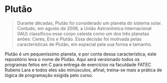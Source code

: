 # Plutão
> Durante décadas, Plutão foi considerado um planeta do sistema solar. Contudo, em agosto de 2006, a União Astronômica Internacional (IAU) classificou esse corpo celeste como um dos três planetas anões: Ceres, Eris e Plutão. Essa decisão foi motivada pelas características de Plutão, em especial pela sua forma e tamanho.

Plutão é um pequeníssimo planeta, e por conta dessa característica, este repositório leva o nome de Plutão. Aqui será versionado todos os programas feitos em C para entrega de exercícios na faculdade FATEC Rubens Lara e todos eles são minúsculos, afinal, treina-se mais a prática de lógica de programação exigida pelo curso.  
